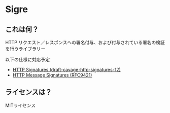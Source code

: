 # Sigre

## これは何？

HTTP リクエスト／レスポンスへの署名付与、および付与されている署名の検証を行うライブラリー<br />

以下の仕様に対応予定

- [HTTP Signatures (draft-cavage-http-signatures-12)](https://datatracker.ietf.org/doc/html/draft-cavage-http-signatures-12)
- [HTTP Message Signatures (RFC9421)](https://datatracker.ietf.org/doc/html/rfc9421)

## ライセンスは？

MITライセンス
